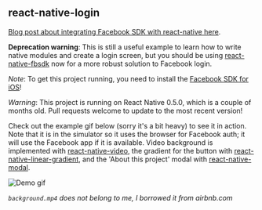 ## react-native-login

[Blog post about integrating Facebook SDK with react-native here](http://brentvatne.ca/facebook-login-with-react-native/).

**Deprecation warning**: This is still a useful example to learn how to write native modules and create a login screen, but you should be using [react-native-fbsdk](https://github.com/facebook/react-native-fbsdk) now for a more robust solution to Facebook login.

*Note*: To get this project running, you need to install the [Facebook SDK for iOS](https://developers.facebook.com/docs/ios)! 

*Warning*: This project is running on React Native 0.5.0, which is a couple of months old. Pull requests welcome to update to the most recent version!

Check out the example gif below (sorry it's a bit heavy) to see it in action. Note that it is in the simulator so it uses the browser for Facebook auth; it will use the Facebook app if it is available. Video background is implemented with [react-native-video](https://github.com/brentvatne/react-native-video), the gradient for the button with [react-native-linear-gradient](https://github.com/brentvatne/react-native-linear-gradient), and the 'About this project' modal with [react-native-modal](https://github.com/brentvatne/react-native-modal).

![Demo gif](https://github.com/daniel41nilsen/login-react-native/blob/master/demo!!!.gif)

*`background.mp4` does not belong to me, I borrowed it from airbnb.com*

